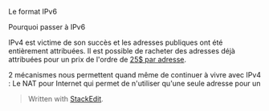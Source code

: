 
Le format IPv6

Pourquoi passer à IPv6

IPv4 est victime de son succès et les adresses publiques ont été entièrement attribuées. Il est possible de racheter des adresses déjà attribuées pour un prix de l'ordre de [25$ par adresse](https://auctions.ipv4.global/).

2 mécanismes nous permettent quand même de continuer à vivre avec IPv4 :
Le NAT pour Internet qui permet de n'utiliser qu'une seule adresse pour un 


> Written with [StackEdit](https://stackedit.io/).
<!--stackedit_data:
eyJoaXN0b3J5IjpbMTM5NTc0MzExN119
-->
